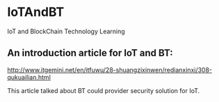 # IoTAndBT
IoT and BlockChain Technology Learning

## An introduction article for IoT and BT:
http://www.itgemini.net/en/itfuwu/28-shuangzixinwen/redianxinxi/308-qukuailian.html

This article talked about BT could provider security solution for IoT.
